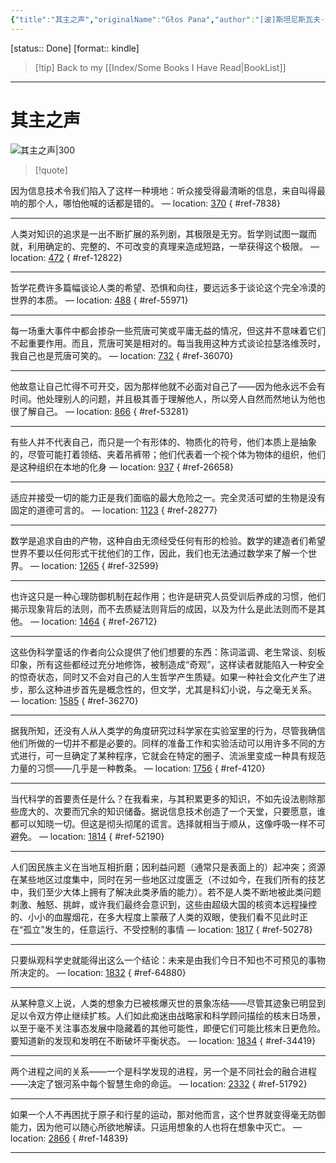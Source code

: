 ```yaml
---
{"title":"其主之声","originalName":"Głos Pana","author":"[波]斯坦尼斯瓦夫·莱姆","transAuthor":"由美","publisher":"译林出版社","rating":9,"RelatedBooks":"惨败,未来学大会,索拉里斯星,无敌号,伊甸,机器人大师,莱姆狂想曲,星际旅行日记,挽救计划,星之继承者","ISBN":9787544784344,"type":"ReadNote","link":"https://book.douban.com/subject/35268281","cover":"https://img9.doubanio.com/view/subject/l/public/s33925045.jpg","pages":234,"publishDate":"2021-8","EndDate":"2022-03-27","alias":null,"pageprogress":null,"banner_icon":"📖","banner":"https://img9.doubanio.com/view/subject/l/public/s33925045.jpg","dg-publish":true,"permalink":"/BookNotes/其主之声/","dgPassFrontmatter":true,"noteIcon":""}
---
```


[status:: Done]
[format:: kindle]

>[!tip] Back to my [[Index/Some Books I Have Read\|BookList]]

---
# 其主之声

![其主之声|300](https://img9.doubanio.com/view/subject/l/public/s33925045.jpg)

>[!quote]

因为信息技术令我们陷入了这样一种境地：听众接受得最清晰的信息，来自叫得最响的那个人，哪怕他喊的话都是错的。 — location: [370]()
{ #ref-7838}


---
人类对知识的追求是一出不断扩展的系列剧，其极限是无穷。哲学则试图一蹴而就，利用确定的、完整的、不可改变的真理来造成短路，一举获得这个极限。 — location: [472]()
{ #ref-12822}


---
哲学花费许多篇幅谈论人类的希望、恐惧和向往，要远远多于谈论这个完全冷漠的世界的本质。 — location: [488]()
{ #ref-55971}


---
每一场重大事件中都会掺杂一些荒唐可笑或平庸无益的情况，但这并不意味着它们不起重要作用。而且，荒唐可笑是相对的。每当我用这种方式谈论拉瑟洛维茨时，我自己也是荒唐可笑的。 — location: [732]()
{ #ref-36070}


---
他故意让自己忙得不可开交，因为那样他就不必面对自己了——因为他永远不会有时间。他处理别人的问题，并且极其善于理解他人，所以旁人自然而然地认为他也很了解自己。 — location: [866]()
{ #ref-53281}


---
有些人并不代表自己，而只是一个有形体的、物质化的符号，他们本质上是抽象的，尽管可能打着领结、夹着吊裤带；他们代表着一个视个体为物体的组织，他们是这种组织在本地的化身 — location: [937]()
{ #ref-26658}


---
适应并接受一切的能力正是我们面临的最大危险之一。完全灵活可塑的生物是没有固定的道德可言的。 — location: [1123]()
{ #ref-28277}



---
数学是追求自由的产物，这种自由无须经受任何有形的检验。数学的建造者们希望世界不要以任何形式干扰他们的工作，因此，我们也无法通过数学来了解一个世界。 — location: [1265]()
{ #ref-32599}


---
也许这只是一种心理防御机制在起作用；也许是研究人员受训后养成的习惯，他们揭示现象背后的法则，而不去质疑法则背后的成因，以及为什么是此法则而不是其他。 — location: [1464]()
{ #ref-26712}


---
这些伪科学童话的作者向公众提供了他们想要的东西：陈词滥调、老生常谈、刻板印象，所有这些都经过充分地修饰，被制造成“奇观”，这样读者就能陷入一种安全的惊奇状态，同时又不会对自己的人生哲学产生质疑。如果一种社会文化产生了进步，那么这种进步首先是概念性的，但文学，尤其是科幻小说，与之毫无关系。 — location: [1585]()
{ #ref-36270}


---
据我所知，还没有人从人类学的角度研究过科学家在实验室里的行为，尽管我确信他们所做的一切并不都是必要的。同样的准备工作和实验活动可以用许多不同的方式进行，可一旦确定了某种程序，它就会在特定的圈子、流派里变成一种具有规范力量的习惯——几乎是一种教条。 — location: [1756]()
{ #ref-4120}


---
当代科学的首要责任是什么？在我看来，与其积累更多的知识，不如先设法剔除那些庞大的、次要而冗余的知识储备。据说信息技术创造了一个天堂，只要愿意，谁都可以知晓一切。但这是彻头彻尾的谎言。选择就相当于顺从，这像呼吸一样不可避免。 — location: [1814]()
{ #ref-52190}


---
人们因民族主义在当地互相折磨；因利益问题（通常只是表面上的）起冲突；资源在某些地区过度集中，同时在另一些地区过度匮乏（不过如今，在我们所有的技艺中，我们至少大体上拥有了解决此类矛盾的能力）。若不是人类不断地被此类问题刺激、触怒、挑衅，或许我们最终会意识到，这些由超级大国的核资本远程操控的、小小的血腥烟花，在多大程度上蒙蔽了人类的双眼，使我们看不见此时正在“孤立”发生的，任意运行、不受控制的事情 — location: [1817]()
{ #ref-50278}


---
只要纵观科学史就能得出这么一个结论：未来是由我们今日不知也不可预见的事物所决定的。 — location: [1832]()
{ #ref-64880}


---
从某种意义上说，人类的想象力已被核爆灭世的景象冻结——尽管其迹象已明显到足以令双方停止继续扩核。人们如此痴迷由战略家和科学顾问描绘的核末日场景，以至于毫不关注事态发展中隐藏着的其他可能性，即便它们可能比核末日更危险。要知道新的发现和发明在不断破坏平衡状态。 — location: [1834]()
{ #ref-34419}


---
两个进程之间的关系——一个是科学发现的进程，另一个是不同社会的融合进程——决定了银河系中每个智慧生命的命运。 — location: [2332]()
{ #ref-51792}


---
如果一个人不再困扰于原子和行星的运动，那对他而言，这个世界就变得毫无防御能力，因为他可以随心所欲地解读。只运用想象的人也将在想象中灭亡。 — location: [2866]()
{ #ref-14839}


---

